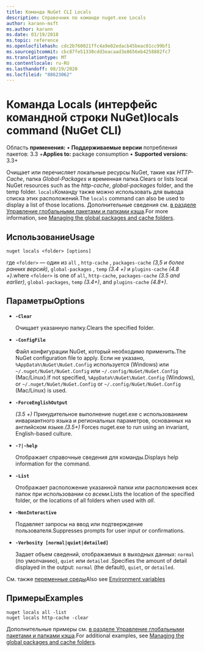```yaml
---
title: Команда NuGet CLI Locals
description: Справочник по команде nuget.exe Locals
author: karann-msft
ms.author: karann
ms.date: 03/19/2018
ms.topic: reference
ms.openlocfilehash: cdc2b760021ffc4a9e02edacb45beac01cc99bf1
ms.sourcegitcommit: cbc87fe51330cdd3eacaad3e8656eb4258882fc7
ms.translationtype: MT
ms.contentlocale: ru-RU
ms.lasthandoff: 08/19/2020
ms.locfileid: "88623062"
---
```

# <a name="locals-command-nuget-cli"></a><span data-ttu-id="81191-103">Команда Locals (интерфейс командной строки NuGet)</span><span class="sxs-lookup"><span data-stu-id="81191-103">locals command (NuGet CLI)</span></span>

<span data-ttu-id="81191-104">Область **применения:** &bullet; **Поддерживаемые версии** потребления пакетов: 3.3 +</span><span class="sxs-lookup"><span data-stu-id="81191-104">**Applies to:** package consumption &bullet; **Supported versions:** 3.3+</span></span>

<span data-ttu-id="81191-105">Очищает или перечисляет локальные ресурсы NuGet, такие как *HTTP-Cache*, папка *Global-Packages* и временная папка.</span><span class="sxs-lookup"><span data-stu-id="81191-105">Clears or lists local NuGet resources such as the *http-cache*, *global-packages* folder, and the temp folder.</span></span> <span data-ttu-id="81191-106">`locals`Команду также можно использовать для вывода списка этих расположений.</span><span class="sxs-lookup"><span data-stu-id="81191-106">The `locals` command can also be used to display a list of those locations.</span></span> <span data-ttu-id="81191-107">Дополнительные сведения см. [в разделе Управление глобальными пакетами и папками кэша](../../consume-packages/managing-the-global-packages-and-cache-folders.md).</span><span class="sxs-lookup"><span data-stu-id="81191-107">For more information, see [Managing the global packages and cache folders](../../consume-packages/managing-the-global-packages-and-cache-folders.md).</span></span>

## <a name="usage"></a><span data-ttu-id="81191-108">Использование</span><span class="sxs-lookup"><span data-stu-id="81191-108">Usage</span></span>

```cli
nuget locals <folder> [options]
```

<span data-ttu-id="81191-109">где `<folder>` — один из `all` , `http-cache` , `packages-cache` *(3,5 и более ранних версий)*, `global-packages` , `temp` *(3.4 +)* и `plugins-cache` *(4.8 +)*.</span><span class="sxs-lookup"><span data-stu-id="81191-109">where `<folder>` is one of `all`, `http-cache`, `packages-cache` *(3.5 and earlier)*, `global-packages`, `temp` *(3.4+)*, and `plugins-cache` *(4.8+)*.</span></span>

## <a name="options"></a><span data-ttu-id="81191-110">Параметры</span><span class="sxs-lookup"><span data-stu-id="81191-110">Options</span></span>

- **`-Clear`**

  <span data-ttu-id="81191-111">Очищает указанную папку.</span><span class="sxs-lookup"><span data-stu-id="81191-111">Clears the specified folder.</span></span>

- **`-ConfigFile`**

  <span data-ttu-id="81191-112">Файл конфигурации NuGet, который необходимо применить.</span><span class="sxs-lookup"><span data-stu-id="81191-112">The NuGet configuration file to apply.</span></span> <span data-ttu-id="81191-113">Если не указано, `%AppData%\NuGet\NuGet.Config` используется (Windows) или `~/.nuget/NuGet/NuGet.Config` или `~/.config/NuGet/NuGet.Config` (Mac/Linux).</span><span class="sxs-lookup"><span data-stu-id="81191-113">If not specified, `%AppData%\NuGet\NuGet.Config` (Windows), or `~/.nuget/NuGet/NuGet.Config` or `~/.config/NuGet/NuGet.Config` (Mac/Linux) is used.</span></span>

- **`-ForceEnglishOutput`**

  <span data-ttu-id="81191-114">*(3.5 +)* Принудительное выполнение nuget.exe с использованием инвариантного языка и региональных параметров, основанных на английском языке.</span><span class="sxs-lookup"><span data-stu-id="81191-114">*(3.5+)* Forces nuget.exe to run using an invariant, English-based culture.</span></span>

- **`-?|-help`**

  <span data-ttu-id="81191-115">Отображает справочные сведения для команды.</span><span class="sxs-lookup"><span data-stu-id="81191-115">Displays help information for the command.</span></span>

- **`-List`**

  <span data-ttu-id="81191-116">Отображает расположение указанной папки или расположения всех папок при использовании со *всеми*.</span><span class="sxs-lookup"><span data-stu-id="81191-116">Lists the location of the specified folder, or the locations of all folders when used with *all*.</span></span>

- **`-NonInteractive`**

  <span data-ttu-id="81191-117">Подавляет запросы на ввод или подтверждение пользователя.</span><span class="sxs-lookup"><span data-stu-id="81191-117">Suppresses prompts for user input or confirmations.</span></span>

- **`-Verbosity [normal|quiet|detailed]`**

  <span data-ttu-id="81191-118">Задает объем сведений, отображаемых в выходных данных: `normal` (по умолчанию), `quiet` или `detailed` .</span><span class="sxs-lookup"><span data-stu-id="81191-118">Specifies the amount of detail displayed in the output: `normal` (the default), `quiet`, or `detailed`.</span></span>

<span data-ttu-id="81191-119">См. также [переменные среды](cli-ref-environment-variables.md)</span><span class="sxs-lookup"><span data-stu-id="81191-119">Also see [Environment variables](cli-ref-environment-variables.md)</span></span>

## <a name="examples"></a><span data-ttu-id="81191-120">Примеры</span><span class="sxs-lookup"><span data-stu-id="81191-120">Examples</span></span>

```cli
nuget locals all -list
nuget locals http-cache -clear
```

<span data-ttu-id="81191-121">Дополнительные примеры см. [в разделе Управление глобальными пакетами и папками кэша](../../consume-packages/managing-the-global-packages-and-cache-folders.md).</span><span class="sxs-lookup"><span data-stu-id="81191-121">For additional examples, see [Managing the global packages and cache folders](../../consume-packages/managing-the-global-packages-and-cache-folders.md).</span></span>
